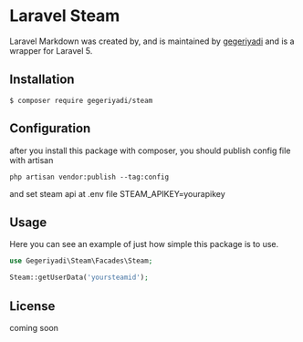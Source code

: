 # Laravel Steam

Laravel Markdown was created by, and is maintained by [gegeriyadi](https://github.com/gegeriyadi) and is a wrapper for Laravel 5.

## Installation

```
$ composer require gegeriyadi/steam
```

## Configuration

after you install this package with composer, you should publish config file with artisan

```
php artisan vendor:publish --tag:config
```

and set steam api at .env file STEAM_APIKEY=yourapikey

## Usage

Here you can see an example of just how simple this package is to use.

```php
use Gegeriyadi\Steam\Facades\Steam;

Steam::getUserData('yoursteamid');

```

## License

coming soon

